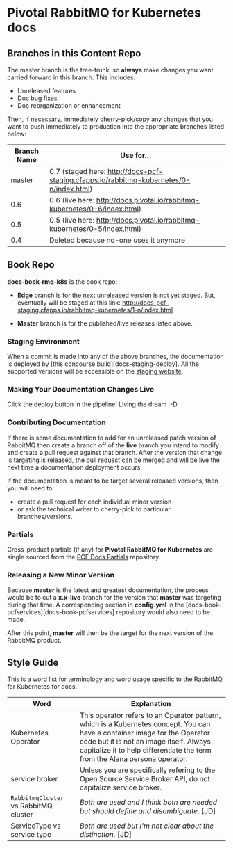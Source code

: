 # Pivotal RabbitMQ for Kubernetes docs

## Branches in this Content Repo

The master branch is the tree-trunk, so **always** make changes you want carried forward in this branch. This includes:

* Unreleased features
* Doc bug fixes
* Doc reorganization or enhancement

Then, if necessary, immediately cherry-pick/copy any changes that you want to push immediately to production into the appropriate branches listed below:

| Branch Name| Use for… |
|------------| ---------|
| master     | 0.7 (staged here: http://docs-pcf-staging.cfapps.io/rabbitmq-kubernetes/0-n/index.html) |
| 0.6        | 0.6 (live here: http://docs.pivotal.io/rabbitmq-kubernetes/0-6/index.html) |
| 0.5        | 0.5 (live here: http://docs.pivotal.io/rabbitmq-kubernetes/0-5/index.html) |
| 0.4        | Deleted because no-one uses it anymore |


[docs-book-rmq-k8s]: https://github.com/pivotal-cf/docs-book-rmq-k8s/blob/master/config.yml


## Book Repo

**docs-book-rmq-k8s** is the book repo:

* **Edge** branch is for the next unreleased version is not yet staged.
But, eventually will be staged at this link:
http://docs-pcf-staging.cfapps.io/rabbitmq-kubernetes/1-n/index.html

* **Master** branch is for the published/live releases listed above.


### Staging Environment

When a commit is made into any of the above branches, the documentation is deployed by
[this concourse build][docs-staging-deploy]. All the supported versions will be accessible on the
[staging website][docs-staging].

[docs-staging]:        http://docs-pcf-staging.cfapps.io/rabbitmq-kubernetes/


### Making Your Documentation Changes Live

Click the deploy button in the pipeline! Living the dream :-D

### Contributing Documentation

If there is some documentation to add for an unreleased patch version of RabbitMQ then create a branch off of the **live** branch
you intend to modify and create a pull request against that branch.
After the version that change is targeting is released, the pull request can be merged and will be live
the next time a documentation deployment occurs.

If the documentation is meant to be target several released versions,
then you will need to:
+ create a pull request for each individual minor version
+ or ask the technical writer to cherry-pick to particular branches/versions.

### Partials

Cross-product partials (if any) for **Pivotal RabbitMQ for Kubernetes** are single sourced from the [PCF Docs Partials](https://github.com/pivotal-cf/docs-partials) repository.

### Releasing a New Minor Version

Because **master** is the latest and greatest documentation, the process would be to cut a **x.x-live** branch
for the version that **master** was targeting during that time.
A corresponding section in **config.yml** in the [docs-book-pcfservices][docs-book-pcfservices] repository would also need to be made.

After this point, **master** will then be the target for the next version of the RabbitMQ product.



## Style Guide

This is a word list for terminology and word usage specific to the RabbitMQ for Kubernetes for docs.

| Word | Explanation |
|------|-------------|
| Kubernetes Operator |This operator refers to an Operator pattern, which is a Kubernetes concept. You can have a container image for the Operator code but it is not an image itself. Always capitalize it to help differentiate the term from the Alana persona operator.|
| service broker |Unless you are specifically refering to the Open Source Service Broker API, do not capitalize service broker.|
| `RabbitmqCluster` vs RabbitMQ cluster | _Both are used and I think both are needed but should define and disambiguate._ [JD] |
| ServiceType vs service type |  _Both are used but I'm not clear about the distinction._ [JD] |
